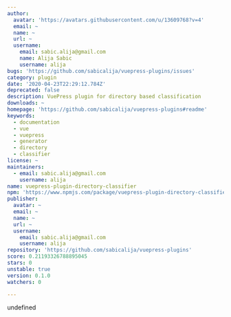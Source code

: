 ```yaml
---
author:
  avatar: 'https://avatars.githubusercontent.com/u/13609768?v=4'
  email: ~
  name: ~
  url: ~
  username:
    email: sabic.alija@gmail.com
    name: Alija Sabic
    username: alija
bugs: 'https://github.com/sabicalija/vuepress-plugins/issues'
category: plugin
date: '2020-04-23T22:29:12.784Z'
deprecated: false
description: VuePress plugin for directory based classification
downloads: ~
homepage: 'https://github.com/sabicalija/vuepress-plugins#readme'
keywords:
  - documentation
  - vue
  - vuepress
  - generator
  - directory
  - classifier
license: ~
maintainers:
  - email: sabic.alija@gmail.com
    username: alija
name: vuepress-plugin-directory-classifier
npm: 'https://www.npmjs.com/package/vuepress-plugin-directory-classifier'
publisher:
  avatar: ~
  email: ~
  name: ~
  url: ~
  username:
    email: sabic.alija@gmail.com
    username: alija
repository: 'https://github.com/sabicalija/vuepress-plugins'
score: 0.21193326788895045
stars: 0
unstable: true
version: 0.1.0
watchers: 0

---
```


undefined